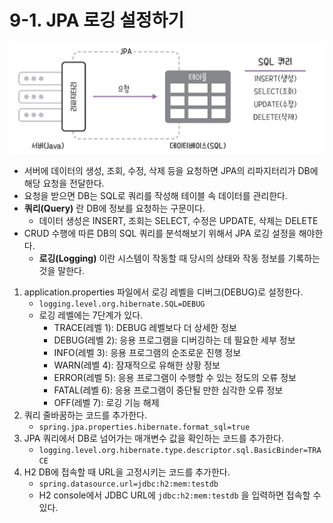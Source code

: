 # 9-1. JPA 로깅 설정하기
![CRUD 수행에 따른 SQL 쿼리 동작](/media/서적/코딩%20자율학습%20스프링부트3%20자바%20백엔드%20개발%20입문/Part%202.%20게시판%20CRUD%20만들기/9.%20CRUD와%20SQL%20쿼리%20종합/CRUD%20수행에%20따른%20SQL%20쿼리%20동작.png)
- 서버에 데이터의 생성, 조회, 수정, 삭제 등을 요청하면 JPA의 리파지터리가 DB에 해당 요청을 전달한다.
- 요청을 받으면 DB는 SQL로 쿼리를 작성해 테이블 속 데이터를 관리한다.
- **쿼리(Query)** 란 DB에 정보를 요청하는 구문이다.
	- 데이터 생성은 INSERT, 조회는 SELECT, 수정은 UPDATE, 삭제는 DELETE
- CRUD 수행에 따른 DB의 SQL 쿼리를 분석해보기 위해서 JPA 로깅 설정을 해야한다.
	- **로깅(Logging)** 이란 시스템이 작동할 때 당시의 상태와 작동 정보를 기록하는 것을 말한다.

1. application.properties 파일에서 로깅 레벨을 디버그(DEBUG)로 설정한다.
	- `logging.level.org.hibernate.SQL=DEBUG`
	- 로깅 레벨에는 7단계가 있다.
		- TRACE(레벨 1): DEBUG 레벨보다 더 상세한 정보
		- DEBUG(레벨 2): 응용 프로그램을 디버깅하는 데 필요한 세부 정보
		- INFO(레벨 3): 응용 프로그램의 순조로운 진행 정보
		- WARN(레벨 4): 잠재적으로 유해한 상황 정보
		- ERROR(레벨 5): 응용 프로그램이 수행할 수 있는 정도의 오류 정보
		- FATAL(레벨 6): 응용 프로그램이 중단될 만한 심각한 오류 정보
		- OFF(레벨 7): 로깅 기능 해제
2. 쿼리 줄바꿈하는 코드를 추가한다.
	- `spring.jpa.properties.hibernate.format_sql=true`
3. JPA 쿼리에서 DB로 넘어가는 매개변수 값을 확인하는 코드를 추가한다.
	- `logging.level.org.hibernate.type.descriptor.sql.BasicBinder=TRACE`
4. H2 DB에 접속할 때 URL을 고정시키는 코드를 추가한다.
	- `spring.datasource.url=jdbc:h2:mem:testdb`
	- H2 console에서 JDBC URL에 `jdbc:h2:mem:testdb` 을 입력하면 접속할 수 있다.

